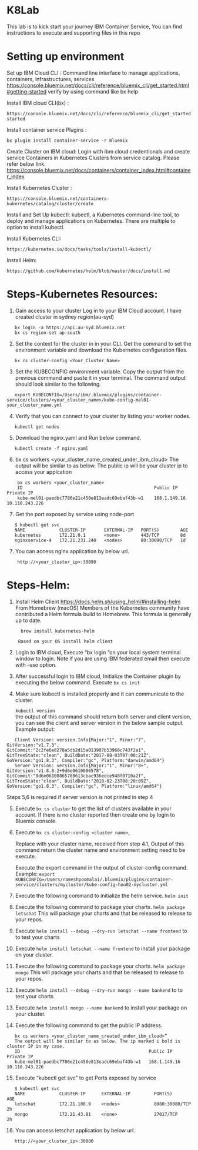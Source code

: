 # K8Lab

This lab is to kick start your journey IBM Container Service, You can find instructions to execute and supporting files in this repo

# Setting up environment
Set up IBM Cloud CLI : Command line interface to manage applications, containers, infrastructures, services
https://console.bluemix.net/docs/cli/reference/bluemix_cli/get_started.html#getting-started
verify by using command like bx help

Install IBM cloud CLI(bx) :
```
https://console.bluemix.net/docs/cli/reference/bluemix_cli/get_started.html#getting-started
```

Install container service  Plugins : 
```
bx plugin install container-service -r Bluemix
```

Create Cluster on IBM cloud: Login with ibm cloud credentionals and create service Containers in Kubernetes Clusters from service catalog. Please refer below link.
https://console.bluemix.net/docs/containers/container_index.html#container_index

Install Kubernetes Cluster :
```
https://console.bluemix.net/containers-kubernetes/catalog/cluster/create
```

Install and Set Up kubectl: kubectl, a Kubernetes command-line tool, to deploy and manage applications on Kubernetes.
There are multiple to option to install kubectl.

Install Kubernetes CLI:
```
https://kubernetes.io/docs/tasks/tools/install-kubectl/
```

Install Helm: 
```
https://github.com/kubernetes/helm/blob/master/docs/install.md
```

# Steps-Kubernetes Resources:

1. Gain access to your cluster
   Log in to your IBM Cloud account. I have created cluster in sydney region(au-syd)
```   
   bx login -a https://api.au-syd.bluemix.net
   bx cs region-set ap-south
```

2. Set the context for the cluster in in your CLI.
   Get the command to set the environment variable and download the Kubernetes configuration files.
```   
   bx cs cluster-config <Your_Cluster_Name>
```

3. Set the KUBECONFIG environment variable. Copy the output from the previous command and paste it in your terminal. The command output should look similar to the following.

```
   export KUBECONFIG=/Users/ibm/.bluemix/plugins/container-service/clusters/<your_cluster_name>/kube-config-mel01-your_cluster_name.yml
```
 
4. Verify that you can connect to your cluster by listing your worker nodes.
```
   kubectl get nodes
```

5. Download the nginx.yaml and Run below command. 
```
   kubectl create -f nginx.yaml
```

6. bx cs workers <your_cluster_name_created_under_ibm_cloud>
    The output will be similar to as below. 
    The public ip will be your cluster ip to access your applcation
``` 
    bx cs workers <your_cluster_name>
    ID                                                  Public IP        Private IP
    kube-mel01-paedbc7786e21c450e813eadc69ebaf43b-w1    168.1.149.16     10.118.243.226
``` 

7. Get the port exposed by service using node-port

``` 
   $ kubectl get svc
   NAME             CLUSTER-IP       EXTERNAL-IP   PORT(S)        AGE
   kubernetes       172.21.0.1       <none>        443/TCP        8d
   nginxservice-4   172.21.231.240   <nodes>       80:30090/TCP   1d

``` 

 
7. You can access nginx application by below url.
```
    http://<your_cluster_ip>:30090
```    


# Steps-Helm:

1. Install Helm Client 
        https://docs.helm.sh/using_helm/#installing-helm
        From Homebrew (macOS)
        Members of the Kubernetes community have contributed a Helm formula build to Homebrew. This formula is generally up to date.
      ```
        brew install kubernetes-helm 
      ```
        Based on your OS install helm client

2. Login to IBM cloud, Execute “bx login “on your local system terminal window to login. Note if you are using IBM federated email then execute with –sso option.
 
3. After successful login to IBM cloud, Initialize the Container plugin by executing the below command.
Execute  ``` bx cs init ```
 
4. Make sure kubectl is installed properly and it can communicate to the cluster.

   ``` kubectl version  ```  
   the output of this command should return both server and client version, you can see the client and server version in the below sample output.
   Example output:
```
   Client Version: version.Info{Major:"1", Minor:"7", GitVersion:"v1.7.3",    GitCommit:"2c2fe6e8278a5db2d15a013987b53968c743f2a1", GitTreeState:"clean", BuildDate:"2017-08-03T07:00:21Z", GoVersion:"go1.8.3", Compiler:"gc", Platform:"darwin/amd64"}
   Server Version: version.Info{Major:"1", Minor:"8+", GitVersion:"v1.8.8-2+9d6e0610086578", GitCommit:"9d6e06100865789613cbac936edce948f0710a2f", GitTreeState:"clean", BuildDate:"2018-02-23T08:20:09Z", GoVersion:"go1.8.3", Compiler:"gc", Platform:"linux/amd64"}
```
   Steps 5,6 is required if server version is not printed in step 4

5. Execute ```bx cs cluster``` to get the list of clusters available in your account. If there is no cluster reported then create one by login to Bluemix console.
 
6. Execute ```bx cs cluster-config <cluster name>```, 
   
   Replace <cluster name >  with your cluster name, received from step 4.1, Output of this command return the cluster name and environment setting need to be execute.
   
   Execute the export command in the output of cluster-config command.
   Example: ``` export KUBECONFIG=/Users/rameshpoomalai/.bluemix/plugins/container-service/clusters/mycluster/kube-config-hou02-mycluster.yml ```

7. Execute the following command to initialize the helm service.
```helm init```

   
8. Execute the following command to package your charts.
```helm package letschat```
   This will package your charts and that be released to release to your repos.
 
9. Execute ```helm install --debug --dry-run letschat --name frontend``` to to test your charts
 
10. Execute ```helm install letschat --name frontend``` to install your package on your cluster.

11. Execute the following command to package your charts.
   ```helm package mongo```
   This will package your charts and that be released to release to your repos.
 
12. Execute ```helm install --debug --dry-run mongo --name bankend``` to to test your charts
 
13. Execute ```helm install mongo --name bankend``` to install your package on your cluster.


14. Execute the following command to get the public IP address.
```
   bx cs workers <your_cluster_name_created_under_ibm_cloud>”
   The output will be similar to as below. The ip marked i bold is cluster IP in my case.
   ID                                                 Public IP      Private IP
   kube-mel01-paedbc7786e21c450e813eadc69ebaf43b-w1   168.1.149.16   10.118.243.226
```
15. Execute  “kubectl get svc” to get Ports exposed by service
```
   $ kubectl get svc
   NAME             CLUSTER-IP      EXTERNAL-IP         PORT(S)                AGE
   letschat         172.21.108.9    <nodes>             8080:30080/TCP         2h
   mongo            172.21.43.81    <none>              27017/TCP              2h
```

16. You can access letschat application by below url.
```
   http://<your_cluster_ip>:30080
```

